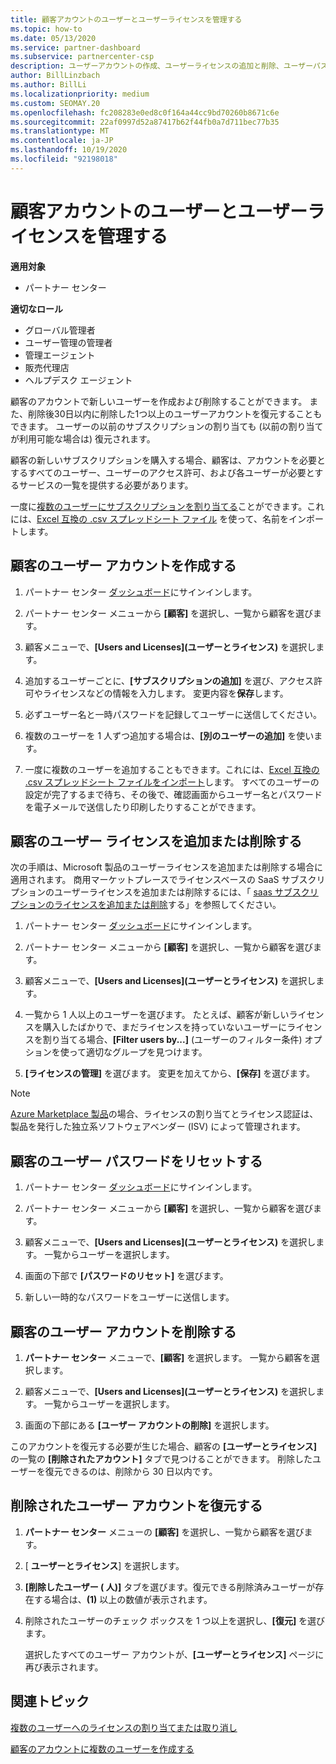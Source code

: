 ```yaml
---
title: 顧客アカウントのユーザーとユーザーライセンスを管理する
ms.topic: how-to
ms.date: 05/13/2020
ms.service: partner-dashboard
ms.subservice: partnercenter-csp
description: ユーザーアカウントの作成、ユーザーライセンスの追加と削除、ユーザーパスワードのリセット、ユーザーアカウントの削除または復元など、パートナーセンターで顧客のユーザーを管理する方法について説明します。
author: BillLinzbach
ms.author: BillLi
ms.localizationpriority: medium
ms.custom: SEOMAY.20
ms.openlocfilehash: fc208283e0ed8c0f164a44cc9bd70260b8671c6e
ms.sourcegitcommit: 22af0997d52a87417b62f44fb0a7d711bec77b35
ms.translationtype: MT
ms.contentlocale: ja-JP
ms.lasthandoff: 10/19/2020
ms.locfileid: "92198018"
---
```

# <a name="manage-users-and-user-licenses-for-customer-accounts"></a>顧客アカウントのユーザーとユーザーライセンスを管理する

**適用対象**

- パートナー センター

**適切なロール**

- グローバル管理者
- ユーザー管理の管理者
- 管理エージェント
- 販売代理店
- ヘルプデスク エージェント

顧客のアカウントで新しいユーザーを作成および削除することができます。 また、削除後30日以内に削除した1つ以上のユーザーアカウントを復元することもできます。 ユーザーの以前のサブスクリプションの割り当ても (以前の割り当てが利用可能な場合は) 復元されます。

顧客の新しいサブスクリプションを購入する場合、顧客は、アカウントを必要とするすべてのユーザー、ユーザーのアクセス許可、および各ユーザーが必要とするサービスの一覧を提供する必要があります。  

一度に[複数のユーザーにサブスクリプションを割り当てる](bulk-license-provisioning-for-multiple-users.md)ことができます。これには、[Excel 互換の .csv スプレッドシート ファイル](adding-multiple-users-to-a-customer-account.md) を使って、名前をインポートします。

<a href="" id="createuseraccounts"></a>

## <a name="create-user-accounts-for-a-customer"></a>顧客のユーザー アカウントを作成する

1. パートナー センター [ダッシュボード](https://partner.microsoft.com/dashboard)にサインインします。

2. パートナー センター メニューから **[顧客]** を選択し、一覧から顧客を選びます。

3. 顧客メニューで、**[Users and Licenses]\(ユーザーとライセンス\)** を選択します。

4. 追加するユーザーごとに、**[サブスクリプションの追加]** を選び、アクセス許可やライセンスなどの情報を入力します。 変更内容を**保存**します。

5. 必ずユーザー名と一時パスワードを記録してユーザーに送信してください。

6. 複数のユーザーを 1 人ずつ追加する場合は、**[別のユーザーの追加]** を使います。

7. 一度に複数のユーザーを追加することもできます。これには、[Excel 互換の .csv スプレッドシート ファイルをインポート](adding-multiple-users-to-a-customer-account.md)します。 すべてのユーザーの設定が完了するまで待ち、その後で、確認画面からユーザー名とパスワードを電子メールで送信したり印刷したりすることができます。

<a href="" id="userlicensing"></a>

## <a name="add-or-remove-user-licenses-for-a-customer"></a>顧客のユーザー ライセンスを追加または削除する

次の手順は、Microsoft 製品のユーザーライセンスを追加または削除する場合に適用されます。 商用マーケットプレースでライセンスベースの SaaS サブスクリプションのユーザーライセンスを追加または削除するには、「 [saas サブスクリプションのライセンスを追加または削除](csp-commercial-marketplace-manage.md#add-or-remove-licenses-for-a-saas-subscription)する」を参照してください。

1. パートナー センター [ダッシュボード](https://partner.microsoft.com/dashboard)にサインインします。

2. パートナー センター メニューから **[顧客]** を選択し、一覧から顧客を選びます。

3. 顧客メニューで、**[Users and Licenses]\(ユーザーとライセンス\)** を選択します。

4. 一覧から 1 人以上のユーザーを選びます。 たとえば、顧客が新しいライセンスを購入したばかりで、まだライセンスを持っていないユーザーにライセンスを割り当てる場合、**[Filter users by...]** (ユーザーのフィルター条件) オプションを使って適切なグループを見つけます。

5. **[ライセンスの管理]** を選びます。 変更を加えてから、**[保存]** を選びます。

> [!NOTE]
> [Azure Marketplace 製品](csp-commercial-marketplace-manage.md#assign-licenses-and-activate-a-subscription-on-behalf-of-a-customer)の場合、ライセンスの割り当てとライセンス認証は、製品を発行した独立系ソフトウェアベンダー (ISV) によって管理されます。

<a href="" id="resetpassword"></a>

## <a name="reset-a-users-password-for-a-customer"></a>顧客のユーザー パスワードをリセットする

1. パートナー センター [ダッシュボード](https://partner.microsoft.com/dashboard)にサインインします。

2. パートナー センター メニューから **[顧客]** を選択し、一覧から顧客を選びます。

3.  顧客メニューで、**[Users and Licenses]\(ユーザーとライセンス\)** を選択します。 一覧からユーザーを選択します。

4.  画面の下部で **[パスワードのリセット]** を選びます。 

5.  新しい一時的なパスワードをユーザーに送信します。

<a href="" id="deleteuseraccounts"></a>

## <a name="delete-user-accounts-for-a-customer"></a>顧客のユーザー アカウントを削除する

1.  **パートナー センター** メニューで、**[顧客]** を選択します。 一覧から顧客を選択します。

2.  顧客メニューで、**[Users and Licenses]\(ユーザーとライセンス\)** を選択します。 一覧からユーザーを選択します。

3.  画面の下部にある **[ユーザー アカウントの削除]** を選択します。

このアカウントを復元する必要が生じた場合、顧客の **[ユーザーとライセンス]** の一覧の **[削除されたアカウント]** タブで見つけることができます。 削除したユーザーを復元できるのは、削除から 30 日以内です。

<a href="" id="restoreuseraccounts"></a>

## <a name="restore-deleted-user-accounts"></a>削除されたユーザー アカウントを復元する

1.  **パートナー センター** メニューの **[顧客]** を選択し、一覧から顧客を選びます。

2.  [ **ユーザーとライセンス**] を選択します。

3.  **[削除したユーザー ( 人)]** タブを選びます。復元できる削除済みユーザーが存在する場合は、**(1)** 以上の数値が表示されます。

4.  削除されたユーザーのチェック ボックスを 1 つ以上を選択し、**[復元]** を選びます。

    選択したすべてのユーザー アカウントが、**[ユーザーとライセンス]** ページに再び表示されます。

## <a name="related-topics"></a>関連トピック


[複数のユーザーへのライセンスの割り当てまたは取り消し](bulk-license-provisioning-for-multiple-users.md)

[顧客のアカウントに複数のユーザーを作成する](adding-multiple-users-to-a-customer-account.md)